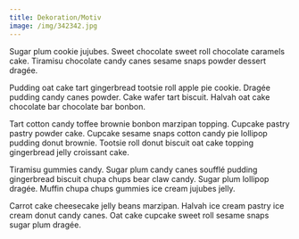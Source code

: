 ```yaml
---
title: Dekoration/Motiv
image: /img/342342.jpg
---
```

Sugar plum cookie jujubes. Sweet chocolate sweet roll chocolate caramels cake. Tiramisu chocolate candy canes sesame snaps powder dessert dragée.



Pudding oat cake tart gingerbread tootsie roll apple pie cookie. Dragée pudding candy canes powder. Cake wafer tart biscuit. Halvah oat cake chocolate bar chocolate bar bonbon.



Tart cotton candy toffee brownie bonbon marzipan topping. Cupcake pastry pastry powder cake. Cupcake sesame snaps cotton candy pie lollipop pudding donut brownie. Tootsie roll donut biscuit oat cake topping gingerbread jelly croissant cake.



Tiramisu gummies candy. Sugar plum candy canes soufflé pudding gingerbread biscuit chupa chups bear claw candy. Sugar plum lollipop dragée. Muffin chupa chups gummies ice cream jujubes jelly.



Carrot cake cheesecake jelly beans marzipan. Halvah ice cream pastry ice cream donut candy canes. Oat cake cupcake sweet roll sesame snaps sugar plum dragée.
